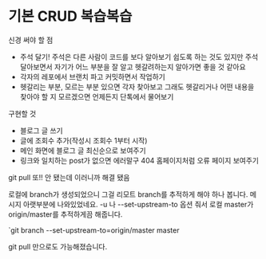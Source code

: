 # 기본 CRUD 복습복습

신경 써야 할 점
* 주석 달기! 주석은 다른 사람이 코드를 보다 알아보기 쉽도록 하는 것도 있지만 주석 달아보면서 자기가 어느 부분을 잘 알고 헷갈려하는지 알아가면 좋을 것 같아요
* 각자의 레포에서 브랜치 파고 커밋하면서 작업하기
* 헷갈리는 부분, 모르는 부분 있으면 각자 찾아보고 그래도 헷갈리거나 어떤 내용을 찾아야 할 지 모르겠으면 언제든지 단톡에서 물어보기

구현할 것
* 블로그 글 쓰기
* 글에 조회수 추가(작성시 조회수 1부터 시작)
* 메인 화면에 블로그 글 최신순으로 보여주기
* 링크와 일치하는 post가 없으면 에러말구 404 홈페이지처럼 오류 페이지 보여주기

git pull 또!! 안 됐는데 이러니까 해결 됐음

로컬에 branch가 생성되었으니 그걸 리모트 branch를 추적하게 해야 하나 봅니다. 
메시지 아랫부분에 나와있었네요.
-u 나 --set-upstream-to 옵션 줘서 로컬 master가 origin/master를 추적하게끔 해줍니다.

`git branch --set-upstream-to=origin/master master

git pull 만으로도 가능해졌습니다.
